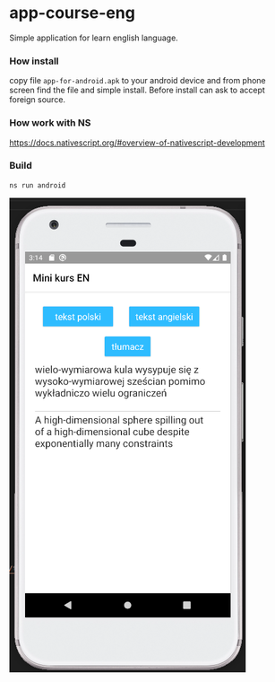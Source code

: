 # app-course-eng

Simple application for learn english language.

### How install

copy file `app-for-android.apk` to your android device and from phone screen find the file and simple install. Before install can ask to accept foreign source.


### How work with NS

https://docs.nativescript.org/#overview-of-nativescript-development

### Build

```bash
ns run android
```

![alt text](screen-phone.png "Title")